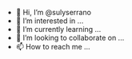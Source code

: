 - 👋 Hi, I’m @sulyserrano
- 👀 I’m interested in ...
- 🌱 I’m currently learning ...
- 💞️ I’m looking to collaborate on ...
- 📫 How to reach me ...

<!---
sulyserrano/sulyserrano is a ✨ special ✨ repository because its `README.md` (this file) appears on your GitHub profile.
You can click the Preview link to take a look at your changes.
--->
